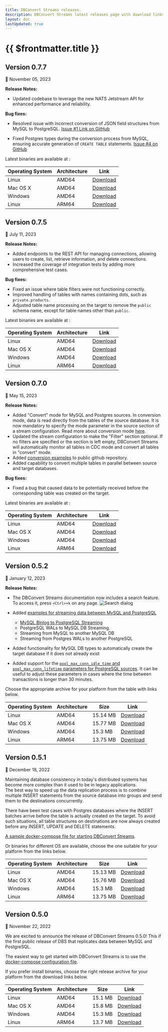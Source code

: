 ```yaml
---
title: DBConvert Streams releases.
description: DBConvert Streams latest releases page with download links.
layout: doc
lastUpdated: true
---
```


# {{ $frontmatter.title }}

## Version 0.7.7

:calendar: November 05, 2023

**Release Notes:**

- Updated codebase to leverage the new NATS Jetstream API for enhanced
  performance and reliability.

**Bug fixes:**

- Resolved issue with incorrect conversion of JSON field structures from MySQL
  to PostgreSQL.
  [Issue #1 Link on GitHub](https://github.com/slotix/dbconvert-streams-public/issues/1)

- Fixed Postgres types during the conversion process from MySQL, ensuring
  accurate generation of `CREATE TABLE` statements.
  [Issue #4 on GitHub](https://github.com/slotix/dbconvert-streams-public/issues/4)

Latest binaries are available at :

| Operating System | Architecture | Link                                                                                |
| ---------------- | ------------ | ----------------------------------------------------------------------------------- |
| Linux            | AMD64        | [Download](https://dbconvert.com/downloads/dbs/v0.7.7/dbs-v0.7.7-linux-amd64.zip)   |
| Mac OS X         | AMD64        | [Download](https://dbconvert.com/downloads/dbs/v0.7.7/dbs-v0.7.7-darwin-amd64.zip)  |
| Windows          | AMD64        | [Download](https://dbconvert.com/downloads/dbs/v0.7.7/dbs-v0.7.7-windows-amd64.zip) |
| Linux            | ARM64        | [Download](https://dbconvert.com/downloads/dbs/v0.7.7/dbs-v0.7.7-linux-arm64.zip)   |

## Version 0.7.5

:calendar: July 11, 2023

**Release Notes:**

- Added endpoints to the REST API for managing connections, allowing users to
  create, list, retrieve information, and delete connections.
- Increased the coverage of integration tests by adding more comprehensive test
  cases.

**Bug fixes:**

- Fixed an issue where table filters were not functioning correctly.
- Improved handling of tables with names containing dots, such as
  `private.products`.
- Adjusted table name processing on the target to remove the `public` schema
  name, except for table names other than `public`.

Latest binaries are available at :

| Operating System | Architecture | Link                                                                                |
| ---------------- | ------------ | ----------------------------------------------------------------------------------- |
| Linux            | AMD64        | [Download](https://dbconvert.com/downloads/dbs/v0.7.5/dbs-v0.7.5-linux-amd64.zip)   |
| Mac OS X         | AMD64        | [Download](https://dbconvert.com/downloads/dbs/v0.7.5/dbs-v0.7.5-darwin-amd64.zip)  |
| Windows          | AMD64        | [Download](https://dbconvert.com/downloads/dbs/v0.7.5/dbs-v0.7.5-windows-amd64.zip) |
| Linux            | ARM64        | [Download](https://dbconvert.com/downloads/dbs/v0.7.5/dbs-v0.7.5-linux-arm64.zip)   |

## Version 0.7.0

:calendar: May 15, 2023

**Release Notes:**

- Added "Convert" mode for MySQL and Postgres sources. In conversion mode, data
  is read directly from the tables of the source database. It is now mandatory
  to specify the mode parameter in the source section of a stream configuration.
  Read more about conversion mode [here](/sources/conversion-mode).
- Updated the stream configuration to make the "Filter" section optional. If no
  filters are specified or the section is left empty, DBConvert Streams will
  automatically monitor all tables in CDC mode and convert all tables in
  "convert" mode.
- Added
  [conversion examples](https://github.com/slotix/dbconvert-streams-public/tree/main/examples-convert)
  to public github repository.
- Added capability to convert multiple tables in parallel between source and
  target databases.

**Bug fixes:**

- Fixed a bug that caused data to be potentially received before the
  corresponding table was created on the target.

Latest binaries are available at :

| Operating System | Architecture | Link                                                                                |
| ---------------- | ------------ | ----------------------------------------------------------------------------------- |
| Linux            | AMD64        | [Download](https://dbconvert.com/downloads/dbs/v0.7.0/dbs-v0.7.0-linux-amd64.zip)   |
| Mac OS X         | AMD64        | [Download](https://dbconvert.com/downloads/dbs/v0.7.0/dbs-v0.7.0-darwin-amd64.zip)  |
| Windows          | AMD64        | [Download](https://dbconvert.com/downloads/dbs/v0.7.0/dbs-v0.7.0-windows-amd64.zip) |
| Linux            | ARM64        | [Download](https://dbconvert.com/downloads/dbs/v0.7.0/dbs-v0.7.0-linux-arm64.zip)   |

## Version 0.5.2

:calendar: January 12, 2023

**Release Notes:**

- The DBConvert Streams documentation now includes a search feature. To access
  it, press `<Ctrl>+k` on any page.
  ![Search dialog](/images/releases/search-dialog.png)

- Added
  [examples for streaming data between MySQL and PostgreSQL](https://github.com/slotix/dbconvert-streams-public)
  - [MySQL Binlog to PostgreSQL Streaming](https://dbconvert.com/blog/streaming-data-mysql-postgres)
  - PostgreSQL WALs to MySQL DB Streaming.
  - Streaming from MySQL to another MySQL DB
  - Streaming from Postgres WALs to another PostgreSQL
- Added functionality for MySQL DB types to automatically create the target
  database if it does not already exist
- Added support for the
  [`pool_max_conn_idle_time` and `pool_max_conn_lifetime` parameters for PostgreSQL sources](/sources/postgresql/postgresql-server#timeout-parameters).
  It can be useful to adjust these parameters in cases where the time between
  transactions is longer than 30 minutes.

Choose the appropriate archive for your platform from the table with links
below.

| Operating System | Architecture | Size     | Link                                                                                |
| ---------------- | ------------ | -------- | ----------------------------------------------------------------------------------- |
| Linux            | AMD64        | 15.14 MB | [Download](https://dbconvert.com/downloads/dbs/v0.5.2/dbs-v0.5.2-linux-amd64.zip)   |
| Mac OS X         | AMD64        | 15.77 MB | [Download](https://dbconvert.com/downloads/dbs/v0.5.2/dbs-v0.5.2-darwin-amd64.zip)  |
| Windows          | AMD64        | 15.3 MB  | [Download](https://dbconvert.com/downloads/dbs/v0.5.2/dbs-v0.5.2-windows-amd64.zip) |
| Linux            | ARM64        | 13.75 MB | [Download](https://dbconvert.com/downloads/dbs/v0.5.2/dbs-v0.5.2-linux-arm64.zip)   |

## Version 0.5.1

:calendar: December 18, 2022

Maintaining database consistency in today's distributed systems has become more
complex than it used to be in legacy applications.\
The best way to speed up the data replication process is to combine multiple
INSERT statements from the source database into groups and send them to the
destinations concurrently.

There have been test cases with Postgres databases where the INSERT batches
arrive before the table is actually created on the target. To avoid such
situations, all table structures on destinations are now always created before
any INSERT, UPDATE and DELETE statements.

[A sample docker-compose file for starting DBConvert Streams](https://github.com/slotix/dbconvert-streams-public/blob/be59cabcda3f3ccb340bdb8b40b5cfb31b1917ab/docker-compose.yml).

Or binaries for different OS are available, choose the one suitable for your
platform from the links below.

| Operating System | Architecture | Size     | Link                                                                                |
| ---------------- | ------------ | -------- | ----------------------------------------------------------------------------------- |
| Linux            | AMD64        | 15.13 MB | [Download](https://dbconvert.com/downloads/dbs/v0.5.1/dbs-v0.5.1-linux-amd64.zip)   |
| Mac OS X         | AMD64        | 15.76 MB | [Download](https://dbconvert.com/downloads/dbs/v0.5.1/dbs-v0.5.1-darwin-amd64.zip)  |
| Windows          | AMD64        | 15.3 MB  | [Download](https://dbconvert.com/downloads/dbs/v0.5.1/dbs-v0.5.1-windows-amd64.zip) |
| Linux            | ARM64        | 13.75 MB | [Download](https://dbconvert.com/downloads/dbs/v0.5.1/dbs-v0.5.1-linux-arm64.zip)   |

## Version 0.5.0

:calendar: November 22, 2022

We are excited to announce the release of DBConvert Streams 0.5.0! This if the
first public release of DBS that replicates data between MySQL and PostgreSQL.

The easiest way to get started with DBConvert Streams is to use the
[docker-compose configuration file](https://github.com/slotix/dbconvert-streams-public/blob/be59cabcda3f3ccb340bdb8b40b5cfb31b1917ab/docker-compose.yml).

If you prefer install binaries, choose the right release archive for your
platform from the download links below.

| Operating System | Architecture | Size    | Link                                                                                |
| ---------------- | ------------ | ------- | ----------------------------------------------------------------------------------- |
| Linux            | AMD64        | 15.1 MB | [Download](https://dbconvert.com/downloads/dbs/v0.5.0/dbs-v0.5.0-linux-amd64.zip)   |
| Mac OS X         | AMD64        | 15.8 MB | [Download](https://dbconvert.com/downloads/dbs/v0.5.0/dbs-v0.5.0-darwin-amd64.zip)  |
| Windows          | AMD64        | 15.3 MB | [Download](https://dbconvert.com/downloads/dbs/v0.5.0/dbs-v0.5.0-windows-amd64.zip) |
| Linux            | ARM64        | 13.7 MB | [Download](https://dbconvert.com/downloads/dbs/v0.5.0/dbs-v0.5.0-linux-arm64.zip)   |
